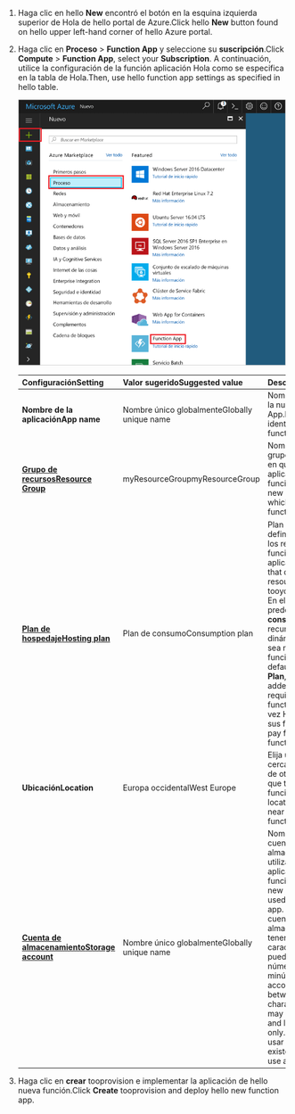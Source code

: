1. <span data-ttu-id="4e892-101">Haga clic en hello **New** encontró el botón en la esquina izquierda superior de Hola de hello portal de Azure.</span><span class="sxs-lookup"><span data-stu-id="4e892-101">Click hello **New** button found on hello upper left-hand corner of hello Azure portal.</span></span>

1. <span data-ttu-id="4e892-102">Haga clic en **Proceso** > **Function App** y seleccione su **suscripción**.</span><span class="sxs-lookup"><span data-stu-id="4e892-102">Click **Compute** > **Function App**, select your **Subscription**.</span></span> <span data-ttu-id="4e892-103">A continuación, utilice la configuración de la función aplicación Hola como se especifica en la tabla de Hola.</span><span class="sxs-lookup"><span data-stu-id="4e892-103">Then, use hello function app settings as specified in hello table.</span></span>

    ![Crear aplicación de función en hello portal de Azure](./media/functions-create-function-app-portal/function-app-create-flow.png)

    | <span data-ttu-id="4e892-105">Configuración</span><span class="sxs-lookup"><span data-stu-id="4e892-105">Setting</span></span>      | <span data-ttu-id="4e892-106">Valor sugerido</span><span class="sxs-lookup"><span data-stu-id="4e892-106">Suggested value</span></span>  | <span data-ttu-id="4e892-107">Descripción</span><span class="sxs-lookup"><span data-stu-id="4e892-107">Description</span></span>                                        |
    | ------------ |  ------- | -------------------------------------------------- |
    | <span data-ttu-id="4e892-108">**Nombre de la aplicación**</span><span class="sxs-lookup"><span data-stu-id="4e892-108">**App name**</span></span> | <span data-ttu-id="4e892-109">Nombre único globalmente</span><span class="sxs-lookup"><span data-stu-id="4e892-109">Globally unique name</span></span> | <span data-ttu-id="4e892-110">Nombre que identifica la nueva Function App.</span><span class="sxs-lookup"><span data-stu-id="4e892-110">Name that identifies your new function app.</span></span> | 
    | <span data-ttu-id="4e892-111">**[Grupo de recursos](../articles/azure-resource-manager/resource-group-overview.md)**</span><span class="sxs-lookup"><span data-stu-id="4e892-111">**[Resource Group](../articles/azure-resource-manager/resource-group-overview.md)**</span></span> |  <span data-ttu-id="4e892-112">myResourceGroup</span><span class="sxs-lookup"><span data-stu-id="4e892-112">myResourceGroup</span></span> | <span data-ttu-id="4e892-113">Nombre para el nuevo grupo de recursos hello en qué toocreate a la aplicación de la función.</span><span class="sxs-lookup"><span data-stu-id="4e892-113">Name for hello new resource group in which toocreate your function app.</span></span> | 
    | <span data-ttu-id="4e892-114">**[Plan de hospedaje](../articles/azure-functions/functions-scale.md)**</span><span class="sxs-lookup"><span data-stu-id="4e892-114">**[Hosting plan](../articles/azure-functions/functions-scale.md)**</span></span> |   <span data-ttu-id="4e892-115">Plan de consumo</span><span class="sxs-lookup"><span data-stu-id="4e892-115">Consumption plan</span></span> | <span data-ttu-id="4e892-116">Plan de hospedaje que define cómo se asignan los recursos tooyour función aplicación.</span><span class="sxs-lookup"><span data-stu-id="4e892-116">Hosting plan that defines how resources are allocated tooyour function app.</span></span> <span data-ttu-id="4e892-117">En el valor predeterminado de hello **consumo previsto**, los recursos se agregan dinámicamente según sea necesario por las funciones.</span><span class="sxs-lookup"><span data-stu-id="4e892-117">In hello default **Consumption Plan**, resources are added dynamically as required by your functions.</span></span> <span data-ttu-id="4e892-118">Solo paga por vez Hola que ejecutan sus funciones.</span><span class="sxs-lookup"><span data-stu-id="4e892-118">You only pay for hello time your functions run.</span></span>   |
    | <span data-ttu-id="4e892-119">**Ubicación**</span><span class="sxs-lookup"><span data-stu-id="4e892-119">**Location**</span></span> | <span data-ttu-id="4e892-120">Europa occidental</span><span class="sxs-lookup"><span data-stu-id="4e892-120">West Europe</span></span> | <span data-ttu-id="4e892-121">Elija una ubicación cerca de usted o cerca de otros servicios a los que tendrán acceso las funciones.</span><span class="sxs-lookup"><span data-stu-id="4e892-121">Choose a location near you or near other services your functions will access.</span></span> |
    | <span data-ttu-id="4e892-122">**[Cuenta de almacenamiento](../articles/storage/common/storage-create-storage-account.md#create-a-storage-account)**</span><span class="sxs-lookup"><span data-stu-id="4e892-122">**[Storage account](../articles/storage/common/storage-create-storage-account.md#create-a-storage-account)**</span></span> |  <span data-ttu-id="4e892-123">Nombre único globalmente</span><span class="sxs-lookup"><span data-stu-id="4e892-123">Globally unique name</span></span> |  <span data-ttu-id="4e892-124">Nombre de la nueva cuenta de almacenamiento Hola utilizado por la aplicación de la función.</span><span class="sxs-lookup"><span data-stu-id="4e892-124">Name of hello new storage account used by your function app.</span></span> <span data-ttu-id="4e892-125">Los nombres de cuentas de almacenamiento deben tener entre 3 y 24 caracteres, y solo pueden contener números y letras minúsculas.</span><span class="sxs-lookup"><span data-stu-id="4e892-125">Storage account names must be between 3 and 24 characters in length and may contain numbers and lowercase letters only.</span></span> <span data-ttu-id="4e892-126">También puede usar una cuenta existente.</span><span class="sxs-lookup"><span data-stu-id="4e892-126">You can also use an existing account.</span></span> |

1. <span data-ttu-id="4e892-127">Haga clic en **crear** tooprovision e implementar la aplicación de hello nueva función.</span><span class="sxs-lookup"><span data-stu-id="4e892-127">Click **Create** tooprovision and deploy hello new function app.</span></span>
